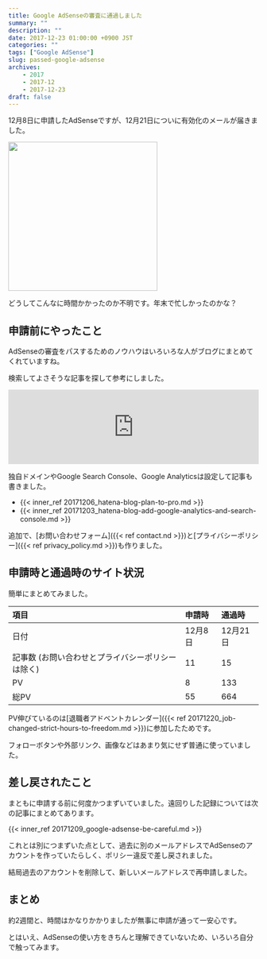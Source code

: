 ```yaml
---
title: Google AdSenseの審査に通過しました
summary: ""
description: ""
date: 2017-12-23 01:00:00 +0900 JST
categories: ""
tags: ["Google AdSense"]
slug: passed-google-adsense
archives:
    - 2017
    - 2017-12
    - 2017-12-23
draft: false
---
```


12月8日に申請したAdSenseですが、12月21日についに有効化のメールが届きました。

<img src="/images/20171223/20171223_passed-google-adsense_01.png" style="height: auto; width: 300px;">

どうしてこんなに時間かかったのか不明です。年末で忙しかったのかな？

## 申請前にやったこと
AdSenseの審査をパスするためのノウハウはいろいろな人がブログにまとめてくれていますね。

検索してよさそうな記事を探して参考にしました。

<iframe class="hatenablogcard" style="width:100%;" frameborder="0" scrolling="no" src="https://hatenablog-parts.com/embed?url=https://koreimakaidesuka.hatenablog.com/entry/google-adsense-pass"></iframe>

独自ドメインやGoogle Search Console、Google Analyticsは設定して記事も書きました。

- {{< inner_ref 20171206_hatena-blog-plan-to-pro.md >}}
- {{< inner_ref 20171203_hatena-blog-add-google-analytics-and-search-console.md >}}

追加で、[お問い合わせフォーム]({{< ref contact.nd >}})と[プライバシーポリシー]({{< ref privacy_policy.md >}})も作りました。

## 申請時と通過時のサイト状況
簡単にまとめてみました。

| 項目  | 申請時  | 通過時 |
|:-----|:-------|:------|
| 日付  | 12月8日 | 12月21日 |
| 記事数 (お問い合わせとプライバシーポリシーは除く) | 11 | 15 |
| PV    | 8      | 133 |
| 総PV  | 55     | 664 |

PV伸びているのは[退職者アドベントカレンダー]({{< ref 20171220_job-changed-strict-hours-to-freedom.md >}})に参加したためです。

フォローボタンや外部リンク、画像などはあまり気にせず普通に使っていました。

## 差し戻されたこと
まともに申請する前に何度かつまずいていました。遠回りした記録については次の記事にまとめてあります。

{{< inner_ref 20171209_google-adsense-be-careful.md >}}

これとは別につまずいた点として、過去に別のメールアドレスでAdSenseのアカウントを作っていたらしく、ポリシー違反で差し戻されました。

結局過去のアカウントを削除して、新しいメールアドレスで再申請しました。

## まとめ
約2週間と、時間はかなりかかりましたが無事に申請が通って一安心です。

とはいえ、AdSenseの使い方をきちんと理解できていないため、いろいろ自分で触ってみます。
